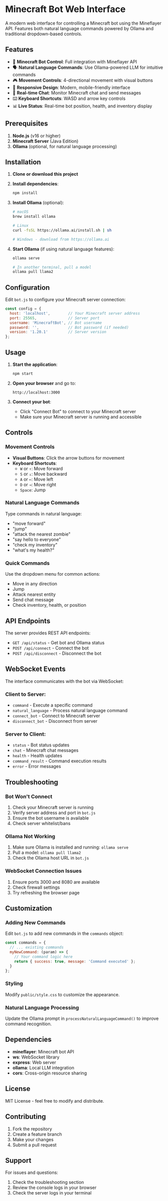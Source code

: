 # Minecraft Bot Web Interface

A modern web interface for controlling a Minecraft bot using the Mineflayer API. Features both natural language commands powered by Ollama and traditional dropdown-based controls.

## Features

- 🤖 **Minecraft Bot Control**: Full integration with Mineflayer API
- 🗣️ **Natural Language Commands**: Use Ollama-powered LLM for intuitive commands
- 🎮 **Movement Controls**: 4-directional movement with visual buttons
- 📱 **Responsive Design**: Modern, mobile-friendly interface
- 💬 **Real-time Chat**: Monitor Minecraft chat and send messages
- ⌨️ **Keyboard Shortcuts**: WASD and arrow key controls
- 📊 **Live Status**: Real-time bot position, health, and inventory display

## Prerequisites

1. **Node.js** (v16 or higher)
2. **Minecraft Server** (Java Edition)
3. **Ollama** (optional, for natural language processing)

## Installation

1. **Clone or download this project**
2. **Install dependencies**:
   ```bash
   npm install
   ```

3. **Install Ollama** (optional):
   ```bash
   # macOS
   brew install ollama
   
   # Linux
   curl -fsSL https://ollama.ai/install.sh | sh
   
   # Windows - download from https://ollama.ai
   ```

4. **Start Ollama** (if using natural language features):
   ```bash
   ollama serve
   
   # In another terminal, pull a model
   ollama pull llama2
   ```

## Configuration

Edit `bot.js` to configure your Minecraft server connection:

```javascript
const config = {
  host: 'localhost',        // Your Minecraft server address
  port: 25565,              // Server port
  username: 'MinecraftBot', // Bot username
  password: '',             // Bot password (if needed)
  version: '1.20.1'         // Server version
};
```

## Usage

1. **Start the application**:
   ```bash
   npm start
   ```

2. **Open your browser** and go to:
   ```
   http://localhost:3000
   ```

3. **Connect your bot**:
   - Click "Connect Bot" to connect to your Minecraft server
   - Make sure your Minecraft server is running and accessible

## Controls

### Movement Controls
- **Visual Buttons**: Click the arrow buttons for movement
- **Keyboard Shortcuts**:
  - `W` or `↑`: Move forward
  - `S` or `↓`: Move backward
  - `A` or `←`: Move left
  - `D` or `→`: Move right
  - `Space`: Jump

### Natural Language Commands
Type commands in natural language:
- "move forward"
- "jump"
- "attack the nearest zombie"
- "say hello to everyone"
- "check my inventory"
- "what's my health?"

### Quick Commands
Use the dropdown menu for common actions:
- Move in any direction
- Jump
- Attack nearest entity
- Send chat message
- Check inventory, health, or position

## API Endpoints

The server provides REST API endpoints:

- `GET /api/status` - Get bot and Ollama status
- `POST /api/connect` - Connect the bot
- `POST /api/disconnect` - Disconnect the bot

## WebSocket Events

The interface communicates with the bot via WebSocket:

### Client to Server:
- `command` - Execute a specific command
- `natural_language` - Process natural language command
- `connect_bot` - Connect to Minecraft server
- `disconnect_bot` - Disconnect from server

### Server to Client:
- `status` - Bot status updates
- `chat` - Minecraft chat messages
- `health` - Health updates
- `command_result` - Command execution results
- `error` - Error messages

## Troubleshooting

### Bot Won't Connect
1. Check your Minecraft server is running
2. Verify server address and port in `bot.js`
3. Ensure the bot username is available
4. Check server whitelist/bans

### Ollama Not Working
1. Make sure Ollama is installed and running: `ollama serve`
2. Pull a model: `ollama pull llama2`
3. Check the Ollama host URL in `bot.js`

### WebSocket Connection Issues
1. Ensure ports 3000 and 8080 are available
2. Check firewall settings
3. Try refreshing the browser page

## Customization

### Adding New Commands
Edit `bot.js` to add new commands in the `commands` object:

```javascript
const commands = {
  // ... existing commands
  myNewCommand: (param) => {
    // Your command logic here
    return { success: true, message: 'Command executed' };
  }
};
```

### Styling
Modify `public/style.css` to customize the appearance.

### Natural Language Processing
Update the Ollama prompt in `processNaturalLanguageCommand()` to improve command recognition.

## Dependencies

- **mineflayer**: Minecraft bot API
- **ws**: WebSocket library
- **express**: Web server
- **ollama**: Local LLM integration
- **cors**: Cross-origin resource sharing

## License

MIT License - feel free to modify and distribute.

## Contributing

1. Fork the repository
2. Create a feature branch
3. Make your changes
4. Submit a pull request

## Support

For issues and questions:
1. Check the troubleshooting section
2. Review the console logs in your browser
3. Check the server logs in your terminal
